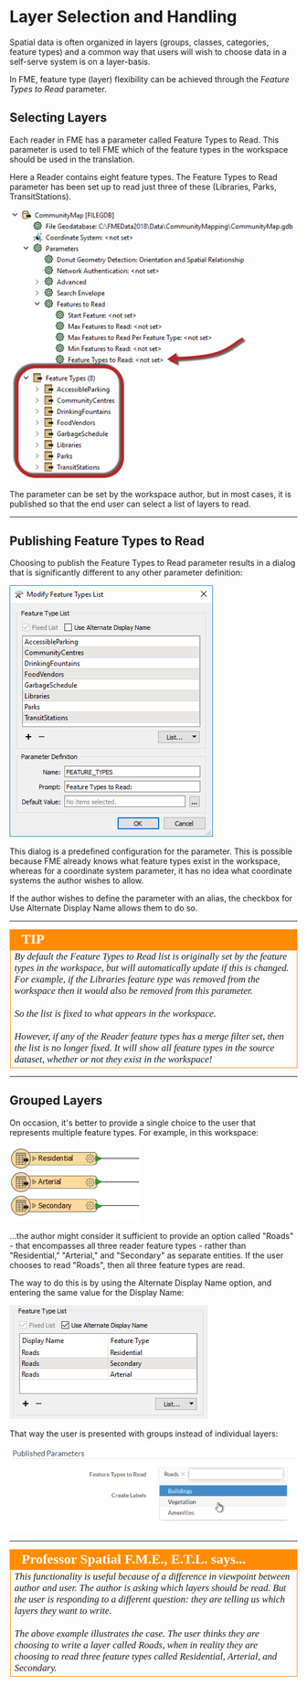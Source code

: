# Layer Selection and Handling

Spatial data is often organized in layers (groups, classes, categories, feature types) and a common way that users will wish to choose data in a self-serve system is on a layer-basis.

In FME, feature type (layer) flexibility can be achieved through the *Feature Types to Read* parameter.

## Selecting Layers ##

Each reader in FME has a parameter called Feature Types to Read. This parameter is used to tell FME which of the feature types in the workspace should be used in the translation. 

Here a Reader contains eight feature types. The Feature Types to Read parameter has been set up to read just three of these (Libraries, Parks, TransitStations).

![](./Images/Img5.015.FeatureTypesToReadParameter.png)

The parameter can be set by the workspace author, but in most cases, it is published so that the end user can select a list of layers to read.

---

## Publishing Feature Types to Read ##

Choosing to publish the Feature Types to Read parameter results in a dialog that is significantly different to any other parameter definition:

![](./Images/Img5.016.FeatureTypesToReadPublishing.png)

This dialog is a predefined configuration for the parameter. This is possible because FME already knows what feature types exist in the workspace, whereas for a coordinate system parameter, it has no idea what coordinate systems the author wishes to allow. 

If the author wishes to define the parameter with an alias, the checkbox for Use Alternate Display Name allows them to do so.

---

<!--Tip Section--> 

<table style="border-spacing: 0px">
<tr>
<td style="vertical-align:middle;background-color:darkorange;border: 2px solid darkorange">
<i class="fa fa-info-circle fa-lg fa-pull-left fa-fw" style="color:white;padding-right: 12px;vertical-align:text-top"></i>
<span style="color:white;font-size:x-large;font-weight: bold;font-family:serif">TIP</span>
</td>
</tr>

<tr>
<td style="border: 1px solid darkorange">
<span style="font-family:serif; font-style:italic; font-size:larger">
By default the Feature Types to Read list is originally set by the feature types in the workspace, but will automatically update if this is changed. For example, if the Libraries feature type was removed from the workspace then it would also be removed from this parameter.
<br><br>So the list is fixed to what appears in the workspace.
<br><br>However, if any of the Reader feature types has a merge filter set, then the list is no longer fixed. It will show all feature types in the source dataset, whether or not they exist in the workspace!
</span>
</td>
</tr>
</table>

---

## Grouped Layers ##

On occasion, it's better to provide a single choice to the user that represents multiple feature types. For example, in this workspace:

![](./Images/Img5.017.FeatureTypeGroup.png)

...the author might consider it sufficient to provide an option called "Roads" - that encompasses all three reader feature types - rather than "Residential," "Arterial," and "Secondary" as separate entities. If the user chooses to read "Roads", then all three feature types are read. 

The way to do this is by using the Alternate Display Name option, and entering the same value for the Display Name:

![](./Images/Img5.018.FeatureTypesToReadGroups.png)

That way the user is presented with groups instead of individual layers:

![](./Images/Img5.019.FeatureTypesToReadWeb.png)

---

<!--Person X Says Section-->

<table style="border-spacing: 0px">
<tr>
<td style="vertical-align:middle;background-color:darkorange;border: 2px solid darkorange">
<i class="fa fa-quote-left fa-lg fa-pull-left fa-fw" style="color:white;padding-right: 12px;vertical-align:text-top"></i>
<span style="color:white;font-size:x-large;font-weight: bold;font-family:serif">Professor Spatial F.M.E., E.T.L. says...</span>
</td>
</tr>

<tr>
<td style="border: 1px solid darkorange">
<span style="font-family:serif; font-style:italic; font-size:larger">
This functionality is useful because of a difference in viewpoint between author and user. The author is asking which layers should be read. But the user is responding to a different question: they are telling us which layers they want to write.
<br><br>The above example illustrates the case. The user thinks they are choosing to write a layer called Roads, when in reality they are choosing to read three feature types called Residential, Arterial, and Secondary.
</span>
</td>
</tr>
</table>




